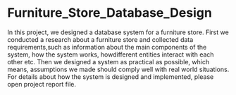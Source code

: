 # Furniture_Store_Database_Design
In this project, we designed a database system for a furniture store.
First we conducted a research about a furniture store and collected data requirements,such as information about the main components of the system, how the system works, howdifferent entities interact with each other etc.
Then we designed a system as practical as possible, which means, assumptions we made should comply well with real world situations. For details about how the system is designed and implemented, please open project report file.
